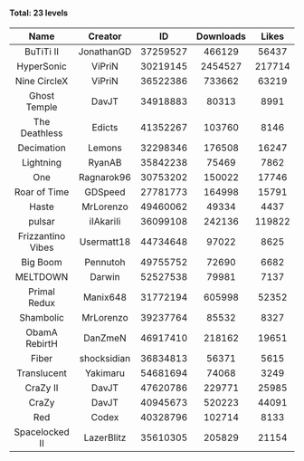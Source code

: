 #### Total: 23 levels

| Name | Creator | ID | Downloads | Likes |
|:---:|:---:|:---:|:---:|:---:|
| BuTiTi II | JonathanGD | 37259527 | 466129 | 56437
| HyperSonic | ViPriN | 30219145 | 2454527 | 217714
| Nine CircleX | ViPriN | 36522386 | 733662 | 63219
| Ghost Temple | DavJT | 34918883 | 80313 | 8991
| The Deathless | Edicts | 41352267 | 103760 | 8146
| Decimation | Lemons | 32298346 | 176508 | 16247
| Lightning | RyanAB | 35842238 | 75469 | 7862
| One | Ragnarok96 | 30753202 | 150022 | 17746
| Roar of Time | GDSpeed | 27781773 | 164998 | 15791
| Haste | MrLorenzo | 49460062 | 49334 | 4437
| pulsar | iIAkariIi | 36099108 | 242136 | 119822
| Frizzantino Vibes | Usermatt18 | 44734648 | 97022 | 8625
| Big Boom | Pennutoh | 49755752 | 72690 | 6682
| MELTDOWN | Darwin | 52527538 | 79981 | 7137
| Primal Redux | Manix648 | 31772194 | 605998 | 52352
| Shambolic | MrLorenzo | 39237764 | 85532 | 8327
| ObamA RebirtH | DanZmeN | 46917410 | 218162 | 19651
| Fiber | shocksidian | 36834813 | 56371 | 5615
| Translucent | Yakimaru | 54681694 | 74068 | 3249
| CraZy II | DavJT | 47620786 | 229771 | 25985
| CraZy | DavJT | 40945673 | 520223 | 44091
| Red | Codex | 40328796 | 102714 | 8133
| Spacelocked II | LazerBlitz | 35610305 | 205829 | 21154
